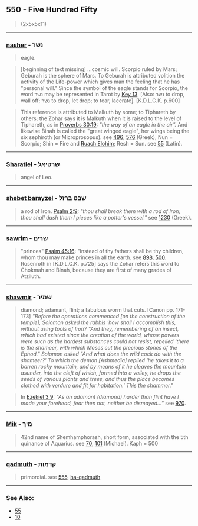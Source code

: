## 550 - Five Hundred Fifty
> (2x5x5x11)

---

### [nasher](/keys/NShR) - נשר
> eagle.

> [beginning of text missing] ...cosmic will. Scorpio ruled by Mars; Geburah is the sphere of Mars. To Geburah is attributed volition the activity of the Life-power which gives man the feeling that he has "personal will." Since the symbol of the eagle stands for Scorpio, the word נשר may be represented in Tarot by [Key 13](13). [Also: נשר to drop, wall off; נשר to drop, let drop; to tear, lacerate]. [K.D.L.C.K. p.600]

> This reference is attributed to Malkuth by some; to Tiphareth by others; the Zohar says it is Malkuth when it is raised to the level of Tiphareth, as in [Proverbs 30:19](http://biblehub.com/proverbs/30-19.htm): *"the way of an eagle in the air".* And likewise Binah is called the "great winged eagle", her wings being the six sephiroth (or Microprosopus). see [496](496); [576](576) (Greek), Nun = Scorpio; Shin = Fire and [Ruach Elohim](/keys/RVCh.ALHIM); Resh = Sun. see [55](55) (Latin).

---

### [Sharatiel](/keys/ShRTIAL) - שרטיאל
> angel of Leo.

---

### [shebet barayzel](/keys/ShBT.BRZL) - שבט ברזל
> a rod of Iron. [Psalm 2:9](http://biblehub.com/psalms/2-9.htm): *"thou shall break them with a rod of Iron; thou shall dash them I pieces like a potter's vessel."* see [1230](1230) (Greek).

---

### [sawrim](/keys/ShRIM) - שרים
> "princes" [Psalm 45:16](http://biblehub.com/psalms/45-16.htm): "Instead of thy fathers shall be thy children, whom thou may make princes in all the earth. see [898](898), [500](500). Rosenroth in [K.D.L.C.K. p.725] says the Zohar refers this word to Chokmah and Binah, because they are first of many grades of Atziluth.

---

### [shawmir](/keys/ShMIR) - שמיר
> diamond; adamant, flint; a fabulous worm that cuts. [Canon pp. 171-173] *"Before the operations commenced [on the construction of the temple], Solomon asked the rabbis 'how shall I accomplish this, without using tools of Iron? "And they, remembering of an insect, which had existed since the creation of the world, whose powers were such as the hardest substances could not resist, repelled 'there is the shameer, with which Moses cut the precious stones of the Ephod." Solomon asked "And what does the wild cock do with the shameer?' To which the demon [Ashmedia] replied 'he takes it to a barren rocky mountain, and by means of it he cleaves the mountain asunder, into the cleft of which, formed into a valley, he drops the seeds of various plants and trees, and thus the place becomes clothed with verdure and fit for habitation.' This the shammer."*

> In [Ezekiel 3:9](http://biblehub.com/ezekiel/3-9.htm): *"As an adamant (diamond) harder than flint have I made your forehead, fear then not, neither be dismayed..."* see [970](970).

---

### [Mik](/keys/MIKf) - מיך
> 42nd name of Shemhamphorash, short form, associated with the 5th quinance of Aquarius. see [70](70), [101](101) (Michael). Kaph = 500

---

### [qadmuth](/keys/QDMVTh) - קדמות

> primordial. see [555](555), [ha-qadmuth](/keys/HQDMVTh)

---

### See Also:

- [55](55)
- [10](10)